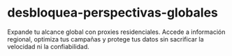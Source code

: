 # desbloquea-perspectivas-globales
Expande tu alcance global con proxies residenciales. Accede a información regional, optimiza tus campañas y protege tus datos sin sacrificar la velocidad ni la confiabilidad.
